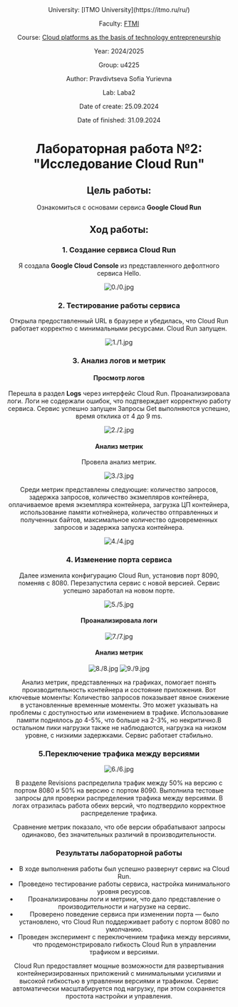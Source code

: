 <div align="center">
University: [ITMO University](https://itmo.ru/ru/)

Faculty: [FTMI](https://ftmi.itmo.ru/)

Course: [Cloud platforms as the basis of technology entrepreneurship](https://itmo-ict-faculty.github.io/cloud-platforms-as-the-basis-of-technology-entrepreneurship/) 

Year: 2024/2025

Group: u4225

Author: Pravdivtseva Sofia Yurievna

Lab: Laba2

Date of create: 25.09.2024

Date of finished: 31.09.2024

# Лабораторная работа №2: "Исследование Cloud Run"

## Цель работы:

Ознакомиться с основами сервиса **Google Cloud Run**

## Ход работы:

### 1. Создание сервиса Cloud Run 

Я создала **Google Cloud Console** из представленного дефолтного сервиса Hello.

![0./0.jpg](/laba2/0.png)

### 2. Тестирование работы сервиса

Открыла предоставленный URL в браузере и убедилась, что Cloud Run работает корректно с минимальными ресурсами. Cloud Run запущен.

![1./1.jpg](/laba2/1.png)

### 3. Анализ логов и метрик

#### Просмотр логов
Перешла в раздел **Logs** через интерфейс Cloud Run. Проанализировала логи. Логи не содержали ошибок, что подтверждает корректную работу сервиса. Сервис успешно запущен Запросы Get выполняются успешно, время отклика от 4 до 9 ms.

![2./2.jpg](/laba2/2.png)

#### Анализ метрик

Провела анализ метрик. 

![3./3.jpg](/laba2/3.png)

Среди метрик представлены следующие: количество запросов, задержка запросов, количество экзмепляров контейнера, оплачиваемое время экземпляра контейнера, загрузка ЦП контейнера, использование памяти котнейнера, количество отправленных и полученных байтов, максимальное количество одновременных запросов и задержка запуска контейнера.

![4./4.jpg](/laba2/4.png)

### 4. Изменение порта сервиса

Далее изменила конфигурацию Cloud Run, установив порт 8090, поменяв с 8080. Перезапустила сервис с новой версией. Сервис успешно заработал на новом порте.

![5./5.jpg](/laba2/5.png)

#### Проанализировала логи

![7./7.jpg](/laba2/7.png)

#### Анализ метрик

![8./8.jpg](/laba2/8.png)
![9./9.jpg](/laba2/9.png)

Анализ метрик, представленных на графиках, помогает понять производительность контейнера и состояние приложения. Вот ключевые моменты:
Количество запросов показывает явное снижение в установленные временные моменты. Это может указывать на проблемы с доступностью или изменением в трафике.
Использование памяти поднялось до 4-5%, что больше на 2-3%, но некритично.В остальном пики нагрузки также не наблюдаются, нагрузка на низком уровне, с низкими задержками. Сервис работает стабильно.

### 5.Переключение трафика между версиями

![6./6.jpg](/laba2/6.png)

В разделе Revisions распределила трафик между 50% на версию с портом 8080 и 50% на версию с портом 8090. Выполнила тестовые запросы для проверки распределения трафика между версиями. В логах отразилась работа обеих версий, что подтвердило корректное распределение трафика. 

Сравнение метрик показало, что обе версии обрабатывают запросы одинаково, без значительных различий в производительности.

### Результаты лабораторной работы

- В ходе выполнения работы был успешно развернут сервис на Cloud Run.
- Проведено тестирование работы сервиса, настройка минимального уровня ресурсов.
- Проанализированы логи и метрики, что дало представление о производительности и нагрузке на сервис.
- Проверено поведение сервиса при изменении порта — было установлено, что Cloud Run поддерживает работу с портом 8080 по умолчанию.
- Проведен эксперимент с переключением трафика между версиями, что продемонстрировало гибкость Cloud Run в управлении трафиком и версиями.

Cloud Run предоставляет мощные возможности для развертывания контейнеризированных приложений с минимальными усилиями и высокой гибкостью в управлении версиями и трафиком. Сервис автоматически масштабируется под нагрузку, при этом сохраняется простота настройки и управления.








